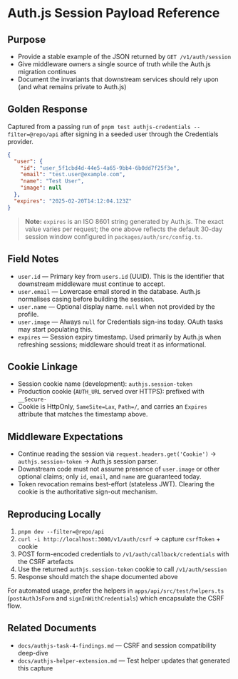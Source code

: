 # Auth.js Session Payload Reference

## Purpose
- Provide a stable example of the JSON returned by `GET /v1/auth/session`
- Give middleware owners a single source of truth while the Auth.js migration continues
- Document the invariants that downstream services should rely upon (and what remains private to Auth.js)

## Golden Response
Captured from a passing run of `pnpm test authjs-credentials --filter=@repo/api` after signing in a seeded user through the Credentials provider.

```json
{
  "user": {
    "id": "user_5f1cbd4d-44e5-4a65-9bb4-6b0dd7f25f3e",
    "email": "test.user@example.com",
    "name": "Test User",
    "image": null
  },
  "expires": "2025-02-20T14:12:04.123Z"
}
```

> **Note:** `expires` is an ISO 8601 string generated by Auth.js. The exact value varies per request; the one above reflects the default 30-day session window configured in `packages/auth/src/config.ts`.

## Field Notes
- `user.id` &mdash; Primary key from `users.id` (UUID). This is the identifier that downstream middleware must continue to accept.
- `user.email` &mdash; Lowercase email stored in the database. Auth.js normalises casing before building the session.
- `user.name` &mdash; Optional display name. `null` when not provided by the profile.
- `user.image` &mdash; Always `null` for Credentials sign-ins today. OAuth tasks may start populating this.
- `expires` &mdash; Session expiry timestamp. Used primarily by Auth.js when refreshing sessions; middleware should treat it as informational.

## Cookie Linkage
- Session cookie name (development): `authjs.session-token`
- Production cookie (`AUTH_URL` served over HTTPS): prefixed with `__Secure-`
- Cookie is HttpOnly, `SameSite=Lax`, `Path=/`, and carries an `Expires` attribute that matches the timestamp above.

## Middleware Expectations
- Continue reading the session via `request.headers.get('Cookie')` → `authjs.session-token` → Auth.js session parser.
- Downstream code must not assume presence of `user.image` or other optional claims; only `id`, `email`, and `name` are guaranteed today.
- Token revocation remains best-effort (stateless JWT). Clearing the cookie is the authoritative sign-out mechanism.

## Reproducing Locally
1. `pnpm dev --filter=@repo/api`
2. `curl -i http://localhost:3000/v1/auth/csrf` → capture `csrfToken` + cookie
3. POST form-encoded credentials to `/v1/auth/callback/credentials` with the CSRF artefacts
4. Use the returned `authjs.session-token` cookie to call `/v1/auth/session`
5. Response should match the shape documented above

For automated usage, prefer the helpers in `apps/api/src/test/helpers.ts` (`postAuthJsForm` and `signInWithCredentials`) which encapsulate the CSRF flow.

## Related Documents
- `docs/authjs-task-4-findings.md` &mdash; CSRF and session compatibility deep-dive
- `docs/authjs-helper-extension.md` &mdash; Test helper updates that generated this capture
